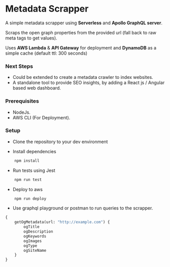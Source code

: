 # Metadata Scrapper

A simple metadata scrapper using **Serverless** and **Apollo GraphQL server**.

Scraps the open graph properties from the provided url (fall back to raw meta tags to get values).

Uses **AWS Lambda** & **API Gateway** for deployment and **DynamoDB** as a simple cache (default ttl: 300 seconds)  


### Next Steps

- Could be extended to create a metadata crawler to index websites.
- A standalone tool to provide SEO insights, by adding a React js / Angular based web dashboard.

### Prerequisites

- NodeJs.
- AWS CLI (For Deployment).    

### Setup

- Clone the repository to your dev environment

- Install dependencies
```bash
    npm install
```

- Run tests using Jest
```bash
    npm run test
```

- Deploy to aws
```bash
    npm run deploy
```

- Use graphql playground or postman to run queries to the scrapper.
```graphql
{
    getOgMetadata(url: "http://example.com") {
        ogTitle
        ogDescription
        ogKeywords
        ogImages
        ogType
        ogSiteName
    }
}
```
